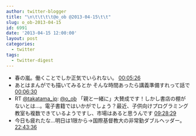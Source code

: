 ```yaml
---
author: twitter-blogger
title: "\n\t\t\t\t@o_ob @2013-04-15\t\t"
slug: o_ob-2013-04-15
id: 6991
date: '2013-04-15 12:00:00'
layout: post
categories:
  - twitter
tags:
  - twitter-digest
---
```


*   春の嵐。働くことでしか正気でいられない。 [00:05:26](http://twitter.com/o_ob/statuses/323451938173767681)
*   あとはまんがでも描いてみるとか そんな時間あったら講義準備すれって話で [00:06:30](http://twitter.com/o_ob/statuses/323452206080724994)
*   RT [@takatama_jp](http://twitter.com/takatama_jp): [@o_ob](http://twitter.com/o_ob) 「親と一緒に」大賛成です！しかし書店の棚がないとは…。電子書籍ではいかがでしょう？最近、子供向けプログラミング教室も複数できているようですし、市場はあると思うんです [09:28:29](http://twitter.com/o_ob/statuses/323593637038522368)
*   今日も疲れたな…明日は1限から→国際基督教大の非常勤ダブルヘッダー。 [22:43:36](http://twitter.com/o_ob/statuses/323793733566988288)